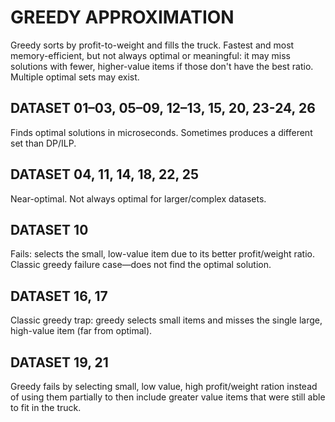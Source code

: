 # GREEDY APPROXIMATION

Greedy sorts by profit-to-weight and fills the truck. Fastest and most memory-efficient, but not always optimal or meaningful: it may miss solutions with fewer, higher-value items if those don't have the best ratio. Multiple optimal sets may exist.

## DATASET 01–03, 05–09, 12–13, 15, 20, 23-24, 26

Finds optimal solutions in microseconds. Sometimes produces a different set than DP/ILP.

## DATASET 04, 11, 14, 18, 22, 25

Near-optimal. Not always optimal for larger/complex datasets.

## DATASET 10

Fails: selects the small, low-value item due to its better profit/weight ratio. Classic greedy failure case—does not find the optimal solution.

## DATASET 16, 17

Classic greedy trap: greedy selects small items and misses the single large, high-value item (far from optimal).

## DATASET 19, 21

Greedy fails by selecting small, low value, high profit/weight ration instead of using them partially to then include greater value items that were still able to fit in the truck.
